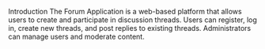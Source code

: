 Introduction
The Forum Application is a web-based platform that allows users to create and participate in discussion threads. Users can register, log in, create new threads, and post replies to existing threads. Administrators can manage users and moderate content.
